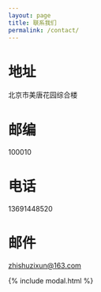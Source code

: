```yaml
---
layout: page
title: 联系我们
permalink: /contact/
---
```


# 地址
北京市美唐花园综合楼

# 邮编
100010

# 电话
13691448520

# 邮件

[zhishuzixun@163.com](mailto:{{zhishuzixun@163.com}})


{% include modal.html %}
